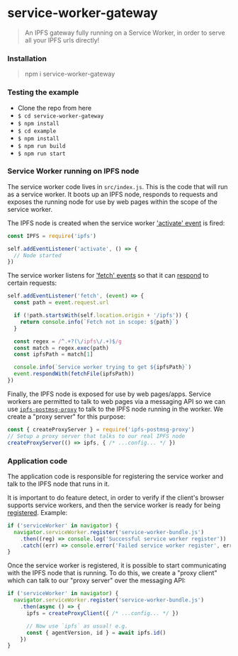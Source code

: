 # service-worker-gateway

> An IPFS gateway fully running on a Service Worker, in order to serve all your IPFS urls directly!

### Installation

> npm i service-worker-gateway

### Testing the example

* Clone the repo from here
* `$ cd service-worker-gateway`
* `$ npm install`
* `$ cd example`
* `$ npm install`
* `$ npm run build`
* `$ npm run start`

### Service Worker running on IPFS node

The service worker code lives in `src/index.js`. This is the code that will run as a service worker. It boots up an IPFS node, responds to requests and exposes the running node for use by web pages within the scope of the service worker.

The IPFS node is created when the service worker ['activate' event](https://developer.mozilla.org/en-US/docs/Web/API/ServiceWorkerGlobalScope/onactivate) is fired:

```js
const IPFS = require('ipfs')

self.addEventListener('activate', () => {
  // Node started
})
```

The service worker listens for ['fetch' events](https://developer.mozilla.org/en-US/docs/Web/API/FetchEvent) so that it can [respond](https://developer.mozilla.org/en-US/docs/Web/API/Response/Response) to certain requests:

```js
self.addEventListener('fetch', (event) => {
  const path = event.request.url

  if (!path.startsWith(self.location.origin + '/ipfs')) {
    return console.info(`Fetch not in scope: ${path}`)
  }

  const regex = /^.+?(\/ipfs\/.+)$/g
  const match = regex.exec(path)
  const ipfsPath = match[1]

  console.info(`Service worker trying to get ${ipfsPath}`)
  event.respondWith(fetchFile(ipfsPath))
})
```

Finally, the IPFS node is exposed for use by web pages/apps. Service workers are permitted to talk to web pages via a messaging API so we can use [`ipfs-postmsg-proxy`](https://github.com/tableflip/ipfs-postmsg-proxy) to talk to the IPFS node running in the worker. We create a "proxy server" for this purpose:

```js
const { createProxyServer } = require('ipfs-postmsg-proxy')
// Setup a proxy server that talks to our real IPFS node
createProxyServer(() => ipfs, { /* ...config... */ })
```

### Application code

The application code is responsible for registering the service worker and talk to the IPFS node that runs in it.

It is important to do feature detect, in order to verify if the client's browser supports service workers, and then the service worker is ready for being [registered](https://developer.mozilla.org/en-US/docs/Web/API/ServiceWorkerContainer/register). Example:

```js
if ('serviceWorker' in navigator) {
  navigator.serviceWorker.register('service-worker-bundle.js')
    .then((reg) => console.log('Successful service worker register'))
    .catch((err) => console.error('Failed service worker register', err))
}
```

Once the service worker is registered, it is possible to start communicating with the IPFS node that is running. To do this, we create a "proxy client" which can talk to our "proxy server" over the messaging API:

```js
if ('serviceWorker' in navigator) {
  navigator.serviceWorker.register('service-worker-bundle.js')
    .then(async () => {
      ipfs = createProxyClient({ /* ...config... */ })

      // Now use `ipfs` as usual! e.g.
      const { agentVersion, id } = await ipfs.id()
    })
}
```
